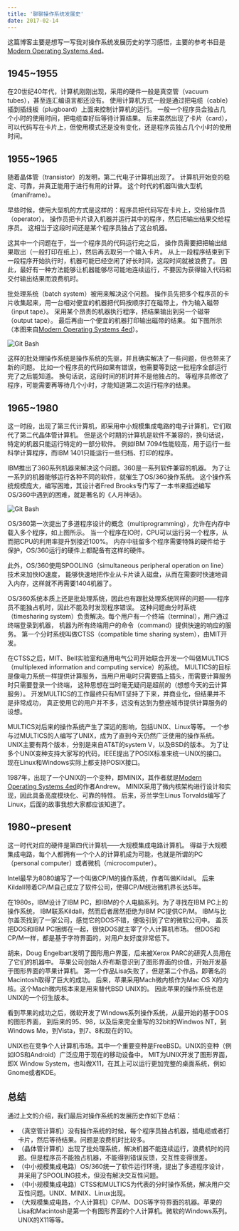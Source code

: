 ```yaml
---
title: '聊聊操作系统发展史'
date: 2017-02-14
---
```


这篇博客主要是想写一写我对操作系统发展历史的学习感悟，主要的参考书目是[Modern Operating Systems 4ed][1]。

## 1945~1955

在20世纪40年代，计算机刚刚出现，采用的硬件一般是真空管（vacuum tubes），甚至连汇编语言都还没有。
使用计算机方式一般是通过把电缆（cable）插到插线板（plugboard）上面来控制计算机的运行。
一般一个程序员会独占几个小时的使用时间，把电缆查好后等待计算结果。
后来虽然出现了卡片（card），可以代码写在卡片上，但使用模式还是没有变化，还是程序员独占几个小时的使用时间。

## 1955~1965

随着晶体管（transistor）的发明，第二代电子计算机出现了。
计算机开始变的稳定、可靠，并真正能用于进行有用的计算。
这个时代的机器叫做大型机（maniframe）。

早些时候，使用大型机的方式是这样的：程序员把代码写在卡片上，交给操作员（operator）。
操作员把卡片读入机器并运行其中的程序，然后把输出结果交给程序员。
这相当于这段时间还是某个程序员独占了这台机器。

这其中一个问题在于，当一个程序员的代码运行完之后，
操作员需要把把输出结果取出（一般打印在纸上），然后再去取另一个输入卡片。
从上一段程序结束到下一段程序开始执行时，机器可能已经空闲了好长时间，这段时间就被浪费了。
因此，最好有一种方法能够让机器能够尽可能地连续运行，不要因为获得输入代码和交付输出结果而浪费机时。

批处理系统（batch system）被用来解决这个问题。
操作员先把多个程序员的卡片收集起来，用一台相对便宜的机器把代码按顺序打在磁带上，作为输入磁带（input tape）。
采用某个昂贵的机器执行程序，把结果输出到另一个磁带（output tape）。
最后再由一个便宜的机器打印输出磁带的结果。
如下图所示（本图来自[Modern Operating Systems 4ed][1]）。

![Git Bash](http://oncob6r5y.bkt.clouddn.com/multi.jpg)

这样的批处理操作系统是操作系统的先驱，并且确实解决了一些问题，但也带来了新的问题。
比如一个程序员的代码如果有错误，他需要等到这一批程序全部运行完了之后能知道。
换句话说，这段时间的机时并不是他独占的。
等程序员修改了程序，可能需要再等待几个小时，才能知道第二次运行程序的结果。

## 1965~1980

这一时段，出现了第三代计算机，即采用中小规模集成电路的电子计算机，它们取代了第二代晶体管计算机。
但是这个时期的计算机是软件不兼容的，换句话说，特定的机器只能运行特定的一部分软件。
例如IBM 7094性能较高，用于运行一些科学计算程序，而IBM 1401只能运行一些归档、打印的程序。

IBM推出了360系列机器来解决这个问题。360是一系列软件兼容的机器。
为了让一系列的机器能够运行各种不同的软件，就催生了OS/360操作系统。
这个操作系统规模庞大，编写困难，其设计者Fred Brooks专门写了一本书来描述编写OS/360中遇到的困难，就是著名的《人月神话》。

![Git Bash](http://oncob6r5y.bkt.clouddn.com/multicsroad.jpg)

OS/360第一次提出了多道程序设计的概念（multiprogramming），允许在内存中载入多个程序，如上图所示。
当一个程序在IO时，CPU可以运行另一个程序，从而把CPU的利用率提升到接近100%。
内存中驻留多个程序需要特殊的硬件给于保护，OS/360运行的硬件上都配备有这样的硬件。

此外，OS/360使用SPOOLING（simultaneous peripheral operation on line）技术来加快IO速度，
能够快速地把作业从卡片读入磁盘，从而在需要时快速地调入内存，这样就不再需要1404机器了。

OS/360系统本质上还是批处理系统，因此也有跟批处理系统同样的问题——程序员不能独占机时，因此不能及时发现程序错误。
这种问题由分时系统（timesharing system）负责解决。每个用户有一个终端（terminal），用户通过终端登录到机器，
机器为所有终端用户的命令（command）提供快速的响应的服务。
第一个分时系统叫做CTSS（compatible time sharing system），由MIT开发。

在CTSS之后，MIT、Bell实验室和通用电气公司开始联合开发一个叫做MULTICS（multiplexed information and computing service）的系统。
MULTICS的目标是像电力系统一样提供计算服务，当用户用电时只需要插上插头，而需要计算服务时只需要登录一个终端，
这种思想在当时毫无疑问是超前的（想想今天的云计算服务）。
开发MULTICS的工作最终只有MIT坚持了下来，并商业化，但结果并不是非常成功，
真正使用它的用户并不多，远没有达到为整座城市提供计算服务的设想。

MULTICS对后来的操作系统产生了深远的影响，包括UNIX、Linux等等。
一个参与过MULTICS的人编写了UNIX，成为了直到今天仍然广泛使用的操作系统。
UNIX主要有两个版本，分别是来自AT&T的system V，以及BSD的版本。
为了让多个UNIX变种支持大家写的代码，IEEE提出了POSIX标准来统一UNIX的接口。
现在Linux和Windows实际上都支持POSIX接口。

1987年，出现了一个UNIX的一个变种，即MINIX，其作者就是[Modern Operating Systems 4ed][1]的作者Andrew。
MINIX采用了微内核架构进行设计和实现，因此具备高度模块化、可靠的特性。
后来，芬兰学生Linus Torvalds编写了Linux，后面的故事我想大家都应该知道了。

## 1980~present

这一时代对应的硬件是第四代计算机——大规模集成电路计算机。
得益于大规模集成电路，每个人都拥有一个个人的计算机成为可能，也就是所谓的PC（personal computer）或者微机（microcomputer）。

Intel最早为8080编写了一个叫做CP/M的操作系统，作者叫做Kildall。
后来Kildall带着CP/M自己成立了软件公司，使得CP/M统治微机界长达5年。

在1980s，IBM设计了IBM PC，即IBM的个人电脑系列。为了寻找在IBM PC上的操作系统，
IBM联系Kildall，然而后者居然拒绝为IBM PC提供CP/M。
IBM与比尔盖茨找到了一家公司，感觉它的DOS不错，便吸引到了它的微软公司中。
盖茨把DOS和IBM PC捆绑在一起，很快DOS就主宰了个人计算机市场。
但DOS和CP/M一样，都是基于字符界面的，对用户友好度非常低下。

胡来，Doug Engelbart发明了图形用户界面，后来被Xerox PARC的研究人员用在了它们的机器中。
苹果公司创始人乔布斯意识到了图形界面的价值，开始开发基于图形界面的苹果计算机。
第一个作品Lisa失败了，但是第二个作品，即著名的Macintosh取得了巨大的成功。
后来，苹果采用Mach微内核作为Mac OS X的内核。这个Mach微内核本来是用来替代BSD UNIX的。
因此苹果的操作系统也是UNIX的一个衍生版本。

看到苹果的成功之后，微软开发了Windows系列操作系统，从最开始的基于DOS的图形界面，
到后来的95、98，以及后来完全重写的32bit的Windwos NT，到Windows Me，到Vista，到7、8和现在的10。

UNIX也在竞争个人计算机市场。其中一个重要变种是FreeBSD。UNIX的变种（例如IOS和Android）广泛应用于现在的移动设备中。
MIT为UNIX开发了图形界面，即X Window System，也叫做X11，在其上可以运行更加完整的桌面系统，例如Gnome或者KDE。

## 总结

通过上文的介绍，我们最后对操作系统的发展历史作如下总结：

- （真空管计算机）没有操作系统的时候，每个程序员独占机器，插电缆或者打卡片，然后等待结果。问题是浪费机时比较多。
- （晶体管计算机）出现了批处理系统，解决机器不能连续运行，浪费机时的问题。但是程序员不能独占机器，不能得到错误反馈，交互性变得很差。
- （中小规模集成电路）OS/360统一了软件运行环境，提出了多道程序设计，并采用了SPOOLING技术，但没有解决交互性问题。
- （中小规模集成电路）CTSS和MULTICS为代表的分时操作系统，解决用户交互性问题。UNIX、MINIX、Linux出现。
- （大规模集成电路，个人计算机）CP/M、DOS等字符界面的机器。苹果的Lisa和Macintosh是第一个有图形界面的个人计算机。微软的Windows系列。UNIX的X11等等。


[1]: https://www.amazon.com/Modern-Operating-Systems-Andrew-Tanenbaum/dp/013359162X/ref=sr_1_1?ie=UTF8&qid=1487074667&sr=8-1&keywords=modern+operating+systems 'Modern Operating Systems'
